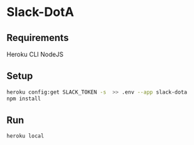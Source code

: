 # Slack-DotA

## Requirements
Heroku CLI
NodeJS

## Setup
```bash
heroku config:get SLACK_TOKEN -s  >> .env --app slack-dota
npm install
```
## Run
```bash
heroku local
```
